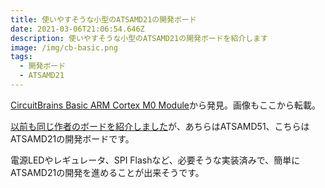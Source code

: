 ```yaml
---
title: 使いやすそうな小型のATSAMD21の開発ボード
date: 2021-03-06T21:06:54.646Z
description: 使いやすそうな小型のATSAMD21の開発ボードを紹介します
image: /img/cb-basic.png
tags:
  - 開発ボード
  - ATSAMD21
---
```

[CircuitBrains Basic ARM Cortex M0 Module](https://www.tindie.com/products/nullbytelabs/circuitbrains-basic-arm-cortex-m0-module/)から発見。画像もここから転載。

[以前も同じ作者のボードを紹介しました](../circuitpythonが動く小型の開発ボード)が、あちらはATSAMD51、こちらはATSAMD21の開発ボードです。

電源LEDやレギュレータ、SPI Flashなど、必要そうな実装済みで、簡単にATSAMD21の開発を進めることが出来そうです。

